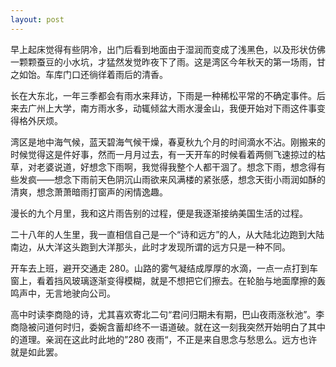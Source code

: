```yaml
---
layout: post
---
```


早上起床觉得有些阴冷，出门后看到地面由于湿润而变成了浅黑色，以及形状仿佛一颗颗蚕豆的小水坑，才猛然发觉昨夜下了雨。这是湾区今年秋天的第一场雨，甘之如饴。车库门口还徜徉着雨后的清香。

长在大东北，一年三季都会有雨水来拜访，下雨是一种稀松平常的不确定事件。后来去广州上大学，南方雨水多，动辄倾盆大雨水漫金山，我便开始对下雨这件事变得格外厌烦。

湾区是地中海气候，蓝天碧海气候干燥，春夏秋九个月的时间滴水不沾。刚搬来的时候觉得这是件好事，然而一月月过去，有一天开车的时候看着两侧飞速掠过的枯草，对老婆说道，好想念下雨啊，我觉得我整个人都干涸了。想念下雨，想念得有些发疯——想念下雨前天色阴沉山雨欲来风满楼的紧张感，想念天街小雨润如酥的清爽，想念萧萧暗雨打窗声的闲情逸趣。

漫长的九个月里，我和这片雨告别的过程，便是我逐渐接纳美国生活的过程。

二十八年的人生里，我一直相信自己是一个“诗和远方”的人，从大陆北边跑到大陆南边，从大洋这头跑到大洋那头，此时才发现所谓的远方只是一种不同。

开车去上班，避开交通走 280。山路的雾气凝结成厚厚的水滴，一点一点打到车窗上，看着挡风玻璃逐渐变得模糊，就是不想把它们擦去。在轮胎与地面摩擦的轰鸣声中，无言地驶向公司。

高中时读李商隐的诗，尤其喜欢寄北二句“君问归期未有期，巴山夜雨涨秋池”。李商隐被问道何时归，委婉含蓄却终不一语道破。就在这一刻我突然开始明白了其中的道理。亲润在这此时此地的”280 夜雨“，不正是来自思念与愁思么。远方也许就是如此罢。

